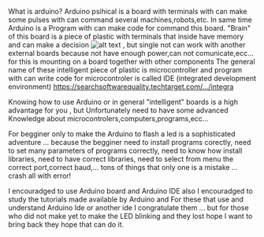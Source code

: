 What is arduino? 
Arduino psihical is a board with terminals with can make some pulses with can command several machines,robots,etc.
In same time Arduino is a Program with can make code for command this board.
"Brain" of this board is a piece of plastic with terminals that inside have memory and can make a decision 
![alt text](https://github.com/costycnc/test-compile-esp8285/blob/master/boards/F7589339-01.jpg)
, but single not can work with another external boards because not have enough power,can not comunicate,ecc... for this is mounting on a board together with other components
The general name of these intelligent piece of plastic is microcontroller 
and program with can write code for microcontroler is called IDE (integrated development environment)
https://searchsoftwarequality.techtarget.com/.../integra

Knowing how to use Arduino or in general "intelligent" boards is a high advantage for you , but Unfortunately need to have some advanced
Knowledge about microcontrolers,computers,programs,ecc...

For begginer only to make the Arduino to flash a led is a sophisticated adventure ... because the begginer need to install programs corectly, need to set many parameters of programs correctly, need to know how install libraries, need to have correct libraries, need 
to select from menu the correct port,correct baud,... tons of things that only one is a mistake ... crash all with error!

I encouradged to use Arduino board and Arduino IDE also I encouradged to study the tutorials made available by Arduino and  For these that use and understand Arduino Ide or another ide I congratulate them ... but for those who did not make yet to make the LED blinking and they lost hope I want to bring back they hope that can do it.
